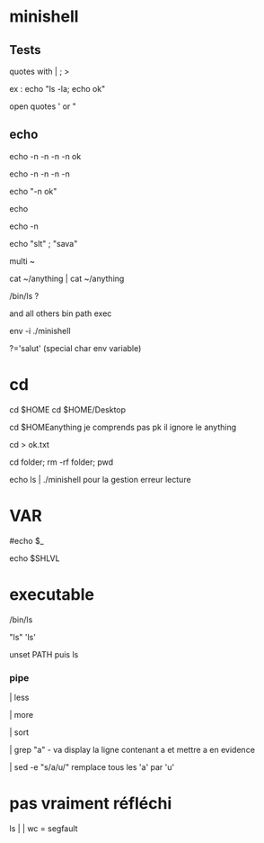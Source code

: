 # minishell






## Tests


quotes with | ; >

ex : echo "ls -la; echo ok"

open quotes ' or "

## echo 

echo -n -n -n -n ok

echo -n -n -n -n 

echo "-n ok"

echo 

echo -n

echo "slt" \; "sava"

multi ~

cat ~/anything | cat ~/anything

/bin/ls ?

and all others bin path exec

env -i ./minishell


?='salut' (special char env variable)


# cd

cd $HOME
cd $HOME/Desktop

cd $HOMEanything je comprends pas pk il ignore le anything

cd > ok.txt

cd folder; rm -rf folder; pwd

echo ls | ./minishell pour la gestion erreur lecture

# VAR


#echo $_

echo $SHLVL

# executable

/bin/ls

"ls"
'ls'

unset PATH puis ls



### pipe


| less

| more

| sort

| grep "a" - va display la ligne contenant a et mettre a en evidence

| sed -e "s/a/u/"  remplace tous les 'a' par 'u'




# pas vraiment réfléchi

ls | | wc = segfault

